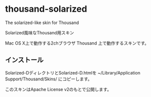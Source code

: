 thousand-solarized
==================

The solarized-like skin for Thousand

Solarized風味なThousand用スキン

Mac OS X上で動作する2chブラウザ Thousand 上で動作するスキンです。

インストール
------------

Solarized-DディレクトリとSolarized-D.htmlを ~/Library/Application Support/Thousand/Skins/ にコピーします。

このスキンはApache License v2のもとで公開します。
